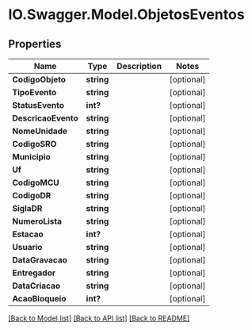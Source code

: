 # IO.Swagger.Model.ObjetosEventos
## Properties

Name | Type | Description | Notes
------------ | ------------- | ------------- | -------------
**CodigoObjeto** | **string** |  | [optional] 
**TipoEvento** | **string** |  | [optional] 
**StatusEvento** | **int?** |  | [optional] 
**DescricaoEvento** | **string** |  | [optional] 
**NomeUnidade** | **string** |  | [optional] 
**CodigoSRO** | **string** |  | [optional] 
**Municipio** | **string** |  | [optional] 
**Uf** | **string** |  | [optional] 
**CodigoMCU** | **string** |  | [optional] 
**CodigoDR** | **string** |  | [optional] 
**SiglaDR** | **string** |  | [optional] 
**NumeroLista** | **string** |  | [optional] 
**Estacao** | **int?** |  | [optional] 
**Usuario** | **string** |  | [optional] 
**DataGravacao** | **string** |  | [optional] 
**Entregador** | **string** |  | [optional] 
**DataCriacao** | **string** |  | [optional] 
**AcaoBloqueio** | **int?** |  | [optional] 

[[Back to Model list]](../README.md#documentation-for-models) [[Back to API list]](../README.md#documentation-for-api-endpoints) [[Back to README]](../README.md)


